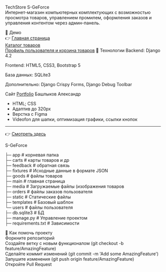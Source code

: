 TechStore S-GeForce  
Интернет-магазин компьютерных комплектующих с возможностью просмотра товаров, управлением промилем, оформления заказов и управления контентом через админ-панель.

🚀 Демо  
:point_right: [Главная страница](https://github.com/bashlykov2005/Tech_store_S-GeForce/blob/main/screenshots/127.0.0.1_8000_main.png)  
   [Каталог товаров](https://github.com/bashlykov2005/Tech_store_S-GeForce/blob/main/screenshots/127.0.0.1_8000_catalog_all__page=2.png)  
   [Профиль пользователя и корзина товаров](https://github.com/bashlykov2005/Tech_store_S-GeForce/blob/main/screenshots/127.0.0.1_8000_user_profile_.png)
🔧 Технологии
Backend: Django 4.2

Frontend: HTML5, CSS3, Bootstrap 5

База данных: SQLite3

Дополнительно: Django Crispy Forms, Django Debug Toolbar


Сайт [Portfolio](https://bashlykov2005.github.io/Portfolio/) Башлыков Александр
 - HTML; CSS
 - Адаптив до 320px
 - Верстка с Figma
 - Videofon для шапки, оптимизация графики, ссылки кнопок
---
:point_right: [Смотреть здесь](https://bashlykov2005.github.io/Portfolio/)



S-GeForce

├─ app # корневая папка  
├─ carts          # карты товаров и др  
├─ feedback      # обратная связь  
├─ fixtures     # Исходные данные в формате JSON  
├─ goods             # файлы товаров  
├─ main             # главная страница  
├─ media             # Загружаемые файлы (изображения товаров  
├─ orders           # файлы заказов пользователя  
├─ static           # Статические файлы  
├─ templates        # Базовый шаблон  
└─ users            # файлы пользователя  
├─ db.sqlite3         # БД  
├─ manage.py          # Управление проектом  
├─ requirements.txt  # Зависимости 

🤝 Как помочь проекту  
Форкните репозиторий  
Создайте ветку с новым функционалом (git checkout -b feature/AmazingFeature)  
Сделайте коммит изменений (git commit -m 'Add some AmazingFeature')  
Запушите изменения (git push origin feature/AmazingFeature)  
Откройте Pull Request
